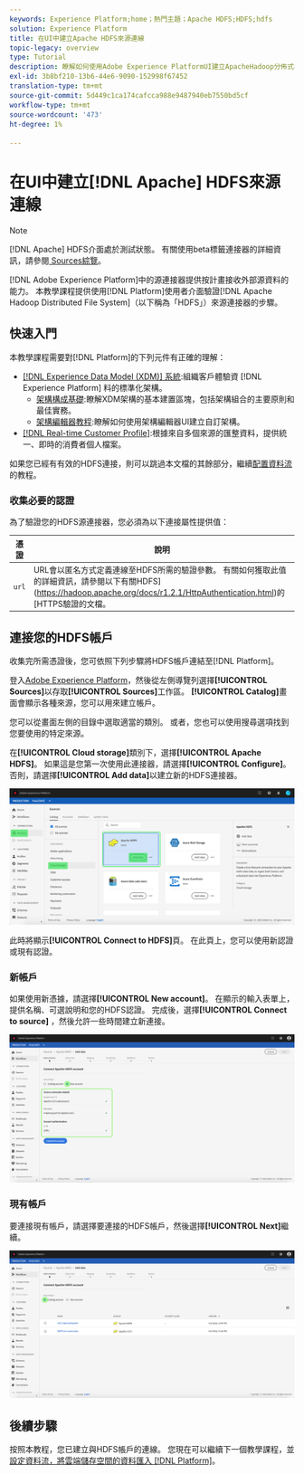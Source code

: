 ```yaml
---
keywords: Experience Platform;home；熱門主題；Apache HDFS;HDFS;hdfs
solution: Experience Platform
title: 在UI中建立Apache HDFS來源連線
topic-legacy: overview
type: Tutorial
description: 瞭解如何使用Adobe Experience PlatformUI建立ApacheHadoop分佈式檔案系統源連接。
exl-id: 3b8bf210-13b6-44e6-9090-152998f67452
translation-type: tm+mt
source-git-commit: 5d449c1ca174cafcca988e9487940eb7550bd5cf
workflow-type: tm+mt
source-wordcount: '473'
ht-degree: 1%

---
```


# 在UI中建立[!DNL Apache] HDFS來源連線

>[!NOTE]
>
>[!DNL Apache] HDFS介面處於測試狀態。 有關使用beta標籤連接器的詳細資訊，請參閱[ Sources綜覽](../../../../home.md#terms-and-conditions)。

[!DNL Adobe Experience Platform]中的源連接器提供按計畫接收外部源資料的能力。 本教學課程提供使用[!DNL Platform]使用者介面驗證[!DNL Apache Hadoop Distributed File System]（以下稱為「HDFS」）來源連接器的步驟。

## 快速入門

本教學課程需要對[!DNL Platform]的下列元件有正確的理解：

- [[!DNL Experience Data Model (XDM)] 系統](../../../../../xdm/home.md):組織客戶體驗資 [!DNL Experience Platform] 料的標準化架構。
   - [架構構成基礎](../../../../../xdm/schema/composition.md):瞭解XDM架構的基本建置區塊，包括架構組合的主要原則和最佳實務。
   - [架構編輯器教程](../../../../../xdm/tutorials/create-schema-ui.md):瞭解如何使用架構編輯器UI建立自訂架構。
- [[!DNL Real-time Customer Profile]](../../../../../profile/home.md):根據來自多個來源的匯整資料，提供統一、即時的消費者個人檔案。

如果您已經有有效的HDFS連接，則可以跳過本文檔的其餘部分，繼續[配置資料流](../../dataflow/batch/cloud-storage.md)的教程。

### 收集必要的認證

為了驗證您的HDFS源連接器，您必須為以下連接屬性提供值：

| 憑證 | 說明 |
| ---------- | ----------- |
| `url` | URL會以匿名方式定義連線至HDFS所需的驗證參數。 有關如何獲取此值的詳細資訊，請參閱以下有關HDFS](https://hadoop.apache.org/docs/r1.2.1/HttpAuthentication.html)的[HTTPS驗證的文檔。 |

## 連接您的HDFS帳戶

收集完所需憑證後，您可依照下列步驟將HDFS帳戶連結至[!DNL Platform]。

登入[Adobe Experience Platform](https://platform.adobe.com)，然後從左側導覽列選擇&#x200B;**[!UICONTROL Sources]**&#x200B;以存取&#x200B;**[!UICONTROL Sources]**&#x200B;工作區。 **[!UICONTROL Catalog]**&#x200B;畫面會顯示各種來源，您可以用來建立帳戶。

您可以從畫面左側的目錄中選取適當的類別。 或者，您也可以使用搜尋選項找到您要使用的特定來源。

在&#x200B;**[!UICONTROL Cloud storage]**&#x200B;類別下，選擇&#x200B;**[!UICONTROL Apache HDFS]**。 如果這是您第一次使用此連接器，請選擇&#x200B;**[!UICONTROL Configure]**。 否則，請選擇&#x200B;**[!UICONTROL Add data]**&#x200B;以建立新的HDFS連接器。

![目錄](../../../../images/tutorials/create/hdfs/catalog.png)

此時將顯示&#x200B;**[!UICONTROL Connect to HDFS]**&#x200B;頁。 在此頁上，您可以使用新認證或現有認證。

### 新帳戶

如果使用新憑據，請選擇&#x200B;**[!UICONTROL New account]**。 在顯示的輸入表單上，提供名稱、可選說明和您的HDFS認證。 完成後，選擇&#x200B;**[!UICONTROL Connect to source]** ，然後允許一些時間建立新連接。

![連接](../../../../images/tutorials/create/hdfs/new.png)

### 現有帳戶

要連接現有帳戶，請選擇要連接的HDFS帳戶，然後選擇&#x200B;**[!UICONTROL Next]**&#x200B;繼續。

![現有](../../../../images/tutorials/create/hdfs/existing.png)

## 後續步驟

按照本教程，您已建立與HDFS帳戶的連線。 您現在可以繼續下一個教學課程，並[設定資料流，將雲端儲存空間的資料匯入 [!DNL Platform]](../../dataflow/batch/cloud-storage.md)。
